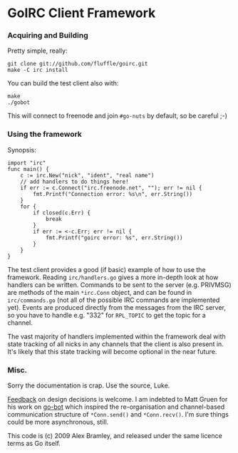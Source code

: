 GoIRC Client Framework
======================

### Acquiring and Building

Pretty simple, really:

	git clone git://github.com/fluffle/goirc.git
	make -C irc install

You can build the test client also with:

	make
	./gobot

This will connect to freenode and join `#go-nuts` by default, so be careful ;-)

### Using the framework

Synopsis:

    import "irc"
    func main() {
        c := irc.New("nick", "ident", "real name")
        // add handlers to do things here!
	    if err := c.Connect("irc.freenode.net", ""); err != nil {
		    fmt.Printf("Connection error: %s\n", err.String())
	    }
        for {
            if closed(c.Err) {
                break
            }
            if err := <-c.Err; err != nil {
                fmt.Printf("goirc error: %s", err.String())
            }
        }
    }

The test client provides a good (if basic) example of how to use the framework.
Reading `irc/handlers.go` gives a more in-depth look at how handlers can be
written. Commands to be sent to the server (e.g. PRIVMSG) are methods of the
main `*irc.Conn` object, and can be found in `irc/commands.go` (not all of the
possible IRC commands are implemented yet). Events are produced directly from
the messages from the IRC server, so you have to handle e.g. "332" for
`RPL_TOPIC` to get the topic for a channel.

The vast majority of handlers implemented within the framework deal with state
tracking of all nicks in any channels that the client is also present in. It's
likely that this state tracking will become optional in the near future.

### Misc.

Sorry the documentation is crap. Use the source, Luke.

[Feedback](mailto:a.bramley@gmail.com) on design decisions is welcome. I am
indebted to Matt Gruen for his work on
[go-bot](http://code.google.com/p/go-bot/source/browse/irc.go) which inspired
the re-organisation and channel-based communication structure of `*Conn.send()`
and `*Conn.recv()`. I'm sure things could be more asynchronous, still.

This code is (c) 2009 Alex Bramley, and released under the same licence terms
as Go itself.
